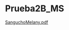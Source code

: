 # Prueba2B_MS

[SanguchoMelany.pdf](https://github.com/SanguchoMela/Prueba2B_MS/files/12052691/SanguchoMelany.pdf)
